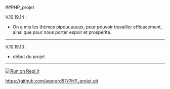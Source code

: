 ##PHP_projet

V.10.19.14 :

- On a mis les thèmes pipouuuuuux, pour pouvoir travailler efficacement, ainsi que pour nous porter espoir et prospérité.

___

V.10.19.13 :

- début du projet

___


[![Run on Repl.it](https://repl.it/badge/github/agerard57/PHP_projet)](https://repl.it/github/agerard57/PHP_projet)

https://github.com/agerard57/PHP_projet.git
